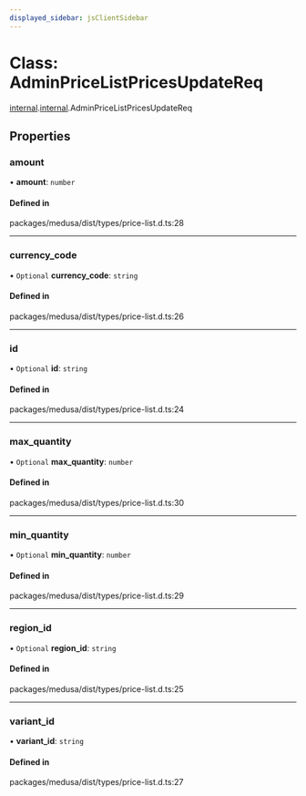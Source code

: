 ```yaml
---
displayed_sidebar: jsClientSidebar
---
```


# Class: AdminPriceListPricesUpdateReq

[internal](../modules/internal-8.md).[internal](../modules/internal-8.internal.md).AdminPriceListPricesUpdateReq

## Properties

### amount

• **amount**: `number`

#### Defined in

packages/medusa/dist/types/price-list.d.ts:28

___

### currency\_code

• `Optional` **currency\_code**: `string`

#### Defined in

packages/medusa/dist/types/price-list.d.ts:26

___

### id

• `Optional` **id**: `string`

#### Defined in

packages/medusa/dist/types/price-list.d.ts:24

___

### max\_quantity

• `Optional` **max\_quantity**: `number`

#### Defined in

packages/medusa/dist/types/price-list.d.ts:30

___

### min\_quantity

• `Optional` **min\_quantity**: `number`

#### Defined in

packages/medusa/dist/types/price-list.d.ts:29

___

### region\_id

• `Optional` **region\_id**: `string`

#### Defined in

packages/medusa/dist/types/price-list.d.ts:25

___

### variant\_id

• **variant\_id**: `string`

#### Defined in

packages/medusa/dist/types/price-list.d.ts:27
